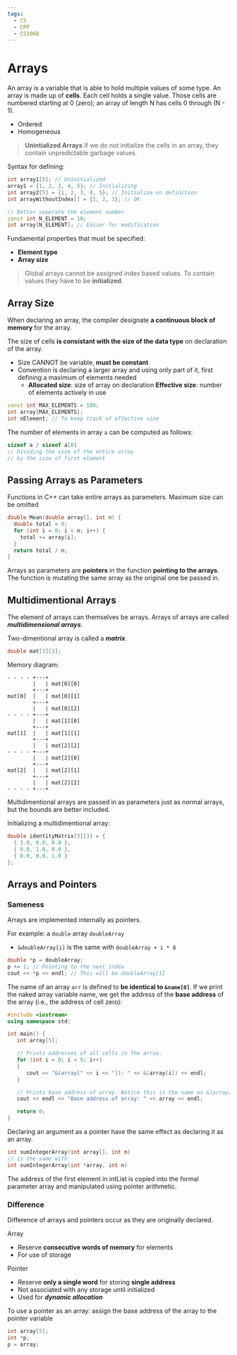 ```yaml
---
tags:
  - CS
  - CPP
  - CS106B
---
```

Arrays
===
An array is a variable that is able to hold multiple values of some type.
An array is made up of **cells**. Each cell holds a single value. Those cells are numbered starting at 0 (zero); an array of length N has cells 0 through (N - 1).
- Ordered
- Homogeneous

>**Unintialized Arrays**
>If we do not initialize the cells in an array, they contain unpredictable garbage values.

Syntax for defining:
```cpp
int array1[5]; // Uninitialized
array1 = {1, 2, 3, 4, 5}; // Initializing
int array2[5] = {1, 2, 3, 4, 5}; // Initialize on definition
int arrayWithoutIndex[] = {1, 2, 3}; // OK

// Better seperate the element number
const int N_ELEMENT = 10;
int array[N_ELEMENT]; // Easier for modification
```
Fundamental properties that must be specified:
- **Element type**
- **Array size**

> Global arrays cannot be assigned index based values. To contain values they have to be **initialized**.
## Array Size
When declaring an array, the compiler designate **a continuous block of memory** for the array.

The size of cells **is consistant with the size of the data type** on declaration of the array.

- Size CANNOT be variable, **must be constant**
- Convention is declaring a larger array and using only part of it, first defining a maximum of elements needed
	- **Allocated size**: size of array on declaration
	  **Effective size**: number of elements actively in use
```cpp
const int MAX_ELEMENTS = 100;
int array[MAX_ELEMENTS];
int nElement; // To keep track of effective size
```

The number of elements in array `a` can be computed as follows:
```cpp
sizeof a / sizeof a[0]
// Dividing the size of the entire array
// by the size of first element
```
## Passing Arrays as Parameters
Functions in C++ can take entire arrays as parameters.
Maximum size can be omitted
```cpp
double Mean(double array[], int n) {
  double total = 0;
  for (int i = 0; i < n; i++) {
    total += array[i];
  }
  return total / n;
}
```
Arrays as parameters are **pointers** in the function **pointing to the arrays**. The function is mutating the same array as the original one be passed in.

## Multidimentional Arrays
The element of arrays can themselves be arrays.
Arrays of arrays are called ***multidimensional arrays***.

Two-dimentional array is called a ***matrix***.
```cpp
double mat[3][3];
```
Memory diagram:
```
- - - - +---+
        |   | mat[0][0]
        +---+
mat[0]  |   | mat[0][1]
        +---+
        |   | mat[0][2]
- - - - +---+
        |   | mat[1][0]
        +---+
mat[1]  |   | mat[1][1]
        +---+
        |   | mat[2][2]
- - - - +---+
        |   | mat[2][0]
        +---+
mat[2]  |   | mat[2][1]
        +---+
        |   | mat[2][2]
- - - - +---+
```

Multidimentional arrays are passed in as parameters just as normal arrays, but the bounds are better included.

Initializing a multidimentional array:
```cpp
double identityMatrix[3][3] = {
  { 1.0, 0.0, 0.0 },
  { 0.0, 1.0, 0.0 },
  { 0.0, 0.0, 1.0 }
};
```
## Arrays and Pointers
### Sameness
Arrays are implemented internally as pointers.

For example: a `double` array `doubleArray`
- `&doubleArray[i]` is the same with `doubleArray + i * 8`
```cpp
double *p = doubleArray;
p += 1; // Pointing to the next index
cout << *p << endl; // This will be doubleArray[1]
```



The name of an array `arr` is defined to **be identical to `&name[0]`**.
If we print the naked array variable name, we get the address of the **base address** of the array (i.e., the address of cell zero):
```cpp
#include <iostream>
using namespace std;

int main() {
   int array[5];

   // Prints addresses of all cells in the array.
   for (int i = 0; i < 5; i++)
   {
      cout << "&(array[" << i << "]): " << &(array[i]) << endl;
   }

   // Prints base address of array. Notice this is the same as &(array[0]).
   cout << endl << "Base address of array: " << array << endl;

   return 0;
}
```


Declaring an argument as a pointer have the same effect as declaring it as an array.
```cpp
int sumIntegerArray(int array[], int n)
// is the same with
int sumIntegerArray(int *array, int n)
```
The address of the first element in intList is copied into the formal parameter array and manipulated using pointer arithmetic.


### Difference
Difference of arrays and pointers occur as they are originally declared.

Array
- Reserve **consecutive words of memory** for elements
- For use of storage

Pointer
- Reserve **only a single word** for storing **single address**
- Not associated with any storage until initialized
- Used for ***dynamic allocation***

To use a pointer as an array: assign the base address of the array to the pointer variable
```cpp
int array[5];
int *p;
p = array;
```

